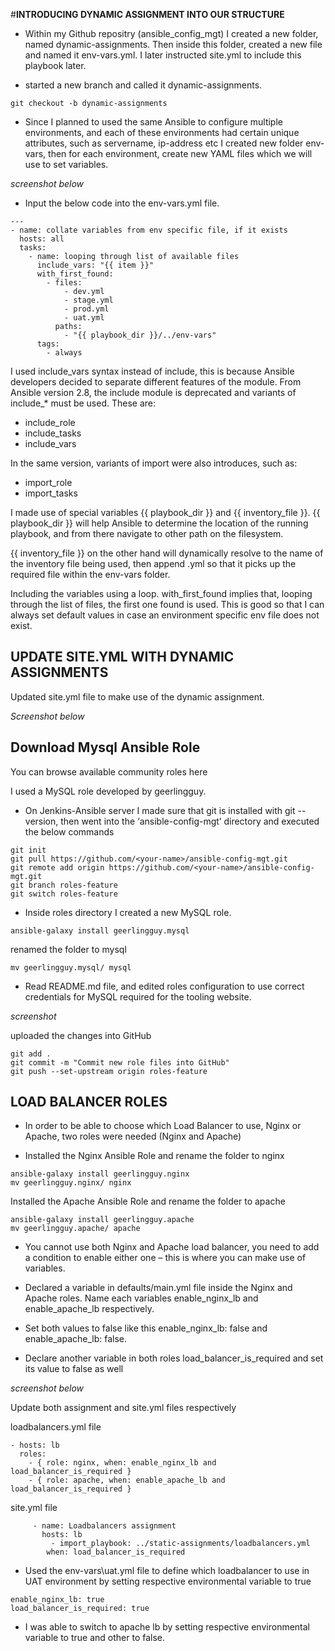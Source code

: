 #__INTRODUCING DYNAMIC ASSIGNMENT INTO OUR STRUCTURE__

- Within my Github repositry (ansible_config_mgt) I created a new folder, named dynamic-assignments. Then inside this folder, created a new file and named it env-vars.yml. I later instructed site.yml to include this playbook later.

- started a new branch and called it dynamic-assignments.

```
git checkout -b dynamic-assignments
```

- Since I planned to used the same Ansible to configure multiple environments, and each of these environments had certain unique attributes, such as servername, ip-address etc I created new folder env-vars, then for each environment, create new YAML files which we will use to set variables.

*screenshot below*

- Input the below code into the env-vars.yml file.

```
---
- name: collate variables from env specific file, if it exists
  hosts: all
  tasks:
    - name: looping through list of available files
      include_vars: "{{ item }}"
      with_first_found:
        - files:
            - dev.yml
            - stage.yml
            - prod.yml
            - uat.yml
          paths:
            - "{{ playbook_dir }}/../env-vars"
      tags:
        - always
```


I used include_vars syntax instead of include, this is because Ansible developers decided to separate different features of the module. From Ansible version 2.8, the include module is deprecated and variants of include_* must be used. These are:

- include_role
- include_tasks
- include_vars

In the same version, variants of import were also introduces, such as:

- import_role
- import_tasks

I made use of special variables {{ playbook_dir }} and {{ inventory_file }}. {{ playbook_dir }} will help Ansible to determine the location of the running playbook, and from there navigate to other path on the filesystem.

{{ inventory_file }} on the other hand will dynamically resolve to the name of the inventory file being used, then append .yml so that it picks up the required file within the env-vars folder.

Including the variables using a loop. with_first_found implies that, looping through the list of files, the first one found is used. This is good so that I can always set default values in case an environment specific env file does not exist.

## UPDATE SITE.YML WITH DYNAMIC ASSIGNMENTS

Updated site.yml file to make use of the dynamic assignment. 

*Screenshot below*

## Download Mysql Ansible Role

You can browse available community roles here

I used a MySQL role developed by geerlingguy.

- On Jenkins-Ansible server I made sure that git is installed with git --version, then went into the ‘ansible-config-mgt’ directory and executed the below commands

```
git init
git pull https://github.com/<your-name>/ansible-config-mgt.git
git remote add origin https://github.com/<your-name>/ansible-config-mgt.git
git branch roles-feature
git switch roles-feature
```

- Inside roles directory I created a new MySQL role.

```
ansible-galaxy install geerlingguy.mysql 
```

renamed the folder to mysql

```
mv geerlingguy.mysql/ mysql
```

- Read README.md file, and edited roles configuration to use correct credentials for MySQL required for the tooling website.

*screenshot*

uploaded the changes into GitHub

```
git add .
git commit -m "Commit new role files into GitHub"
git push --set-upstream origin roles-feature
```

## LOAD BALANCER ROLES

- In order to be able to choose which Load Balancer to use, Nginx or Apache, two roles were needed (Nginx and Apache)

- Installed the Nginx Ansible Role and rename the folder to nginx

```
ansible-galaxy install geerlingguy.nginx
mv geerlingguy.nginx/ nginx
```

Installed the Apache Ansible Role and rename the folder to apache

```
ansible-galaxy install geerlingguy.apache 
mv geerlingguy.apache/ apache
```

- You cannot use both Nginx and Apache load balancer, you need to add a condition to enable either one – this is where you can make use of variables.

- Declared a variable in defaults/main.yml file inside the Nginx and Apache roles. Name each variables enable_nginx_lb and enable_apache_lb respectively.

- Set both values to false like this enable_nginx_lb: false and enable_apache_lb: false.

- Declare another variable in both roles load_balancer_is_required and set its value to false as well

*screenshot below*

Update both assignment and site.yml files respectively

loadbalancers.yml file

```
- hosts: lb
  roles:
    - { role: nginx, when: enable_nginx_lb and load_balancer_is_required }
    - { role: apache, when: enable_apache_lb and load_balancer_is_required }
```

site.yml file

```
     - name: Loadbalancers assignment
       hosts: lb
         - import_playbook: ../static-assignments/loadbalancers.yml
        when: load_balancer_is_required 
```

-  Used the  env-vars\uat.yml file to define which loadbalancer to use in UAT environment by setting respective environmental variable to true

```
enable_nginx_lb: true
load_balancer_is_required: true
```

- I was able to switch to apache lb  by setting respective environmental variable to true and other to false.
